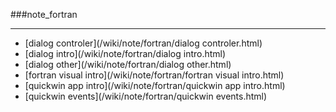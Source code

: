 ###note_fortran

------

<div id=archive_catalogy>
<ul>
<li>[dialog controler](/wiki/note/fortran/dialog controler.html)</li> 
<li>[dialog intro](/wiki/note/fortran/dialog intro.html)</li> 
<li>[dialog other](/wiki/note/fortran/dialog other.html)</li> 
<li>[fortran visual intro](/wiki/note/fortran/fortran visual intro.html)</li> 
<li>[quickwin app intro](/wiki/note/fortran/quickwin app intro.html)</li> 
<li>[quickwin events](/wiki/note/fortran/quickwin events.html)</li> 
</ul>
</div>
